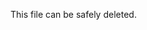 <!-- This file is marked for deletion. Use README.md in the root folder of the project instead. -->
This file can be safely deleted.
